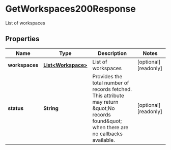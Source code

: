 

# GetWorkspaces200Response

List of workspaces

## Properties

| Name | Type | Description | Notes |
|------------ | ------------- | ------------- | -------------|
|**workspaces** | [**List&lt;Workspace&gt;**](Workspace.md) | List of workspaces |  [optional] [readonly] |
|**status** | **String** | Provides the total number of records fetched. This attribute may return \&quot;No records found\&quot; when there are no callbacks available. |  [optional] [readonly] |



